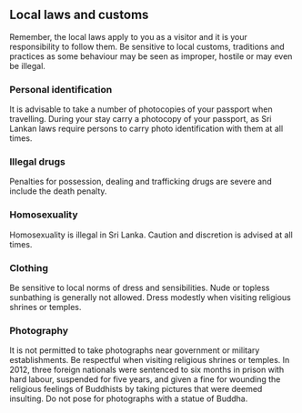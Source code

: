 ## Local laws and customs

Remember, the local laws apply to you as a visitor and it is your responsibility to follow them. Be sensitive to local customs, traditions and practices as some behaviour may be seen as improper, hostile or may even be illegal.

### **Personal identification**

It is advisable to take a number of photocopies of your passport when travelling. During your stay carry a photocopy of your passport, as Sri Lankan laws require persons to carry photo identification with them at all times.

### **Illegal drugs**

Penalties for possession, dealing and trafficking drugs are severe and include the death penalty.

### **Homosexuality**

Homosexuality is illegal in Sri Lanka. Caution and discretion is advised at all times.

### **Clothing**

Be sensitive to local norms of dress and sensibilities. Nude or topless sunbathing is generally not allowed. Dress modestly when visiting religious shrines or temples.

### **Photography**

It is not permitted to take photographs near government or military establishments. Be respectful when visiting religious shrines or temples. In 2012, three foreign nationals were sentenced to six months in prison with hard labour, suspended for five years, and given a fine for wounding the religious feelings of Buddhists by taking pictures that were deemed insulting. Do not pose for photographs with a statue of Buddha.